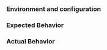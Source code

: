 <!--
This is a simple template for filing issues.

Please help us help you by providing the information below.

Text inside XML comment  (such as this) tags will not be shown in your report, use the preview button above to check that.
-->

### Environment and configuration

<!--
Provide at least:
* Maven version
* Java version
* Operating system and platform

Running maven with the option `mvn --version` will provide this information

* plugin configuration, the full/complete snippet of your pom.xml for the sass-maven-plugin
-->

### Expected Behavior

<!--
Describe your expectation of how the plugin should behave.
-->

### Actual Behavior

<!--
Describe or show the actual behavior.
-->
